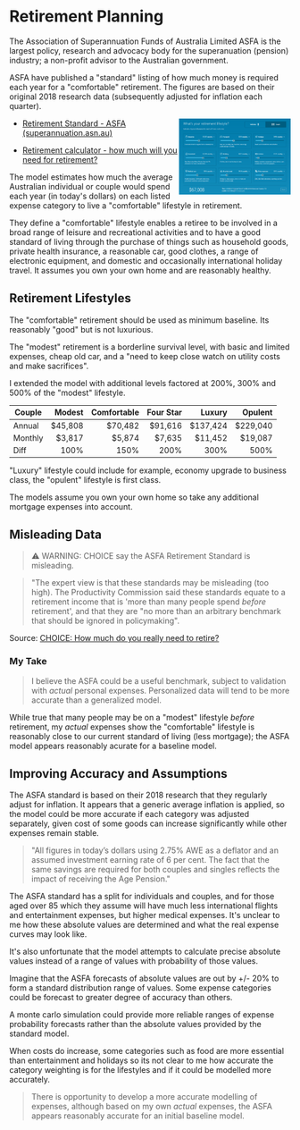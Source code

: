 # Retirement Planning

The Association of Superannuation Funds of Australia Limited ASFA is the largest policy, research and advocacy body for the superanuation (pension) industry; a non-profit advisor to the Australian government.

ASFA have published a "standard" listing of how much money is required each year for a "comfortable" retirement. The figures are based on their original 2018 research data (subsequently adjusted for inflation each quarter).

<img src="images/retirement-calculator.png" width=200 style="float: right" alt="Retirement Calculator [Sept 2022 data]"/>

- [Retirement Standard - ASFA (superannuation.asn.au)](https://www.superannuation.asn.au/resources/retirement-standard#DetailedBreakdowns)

- [Retirement calculator - how much will you need for retirement?](https://www.bt.com.au/personal/your-finances/retirement/retirement-calculator.html)


The model estimates how much the average Australian individual or couple would spend each year (in today's dollars) on each listed expense category to live a "comfortable" lifestyle in retirement.

They define a "comfortable" lifestyle enables a retiree to be involved in a broad range of leisure and recreational activities and to have a good standard of living through the purchase of things such as household goods, private health insurance, a reasonable car, good clothes, a range of electronic equipment, and domestic and occasionally international holiday travel. It assumes you own your own home and are reasonably healthy.

## Retirement Lifestyles

The "comfortable" retirement should be used as minimum baseline. Its reasonably "good" but is not luxurious.

The "modest" retirement is a borderline survival level, with basic and limited expenses, cheap old car, and a "need to keep close watch on utility costs and make sacrifices".

I extended the model with additional levels factored at 200%, 300% and 500% of the "modest" lifestyle.

| Couple  | Modest  | Comfortable | Four Star | Luxury   | Opulent  |
|---------|--------:|------------:|----------:|---------:|---------:|
| Annual  | $45,808 |     $70,482 |   $91,616 | $137,424 | $229,040 |
| Monthly | $3,817  |      $5,874 |    $7,635 |  $11,452 |  $19,087 |
| Diff    | 100%    |        150% |      200% |     300% |     500% |

"Luxury" lifestyle could include for example, economy upgrade to business class, the "opulent" lifestyle is first class.

The models assume you own your own home so take any additional mortgage expenses into account.

## Misleading Data

> ⚠ WARNING: CHOICE say the ASFA Retirement Standard is misleading.

>"The expert view is that these standards may be misleading (too high). The Productivity Commission said these standards equate to a retirement income that is 'more than many people spend _before_ retirement', and that they are "no more than an arbitrary benchmark that should be ignored in policymaking".

Source: [CHOICE: How much do you really need to retire?](https://www.choice.com.au/money/financial-planning-and-investing/superannuation/articles/our-new-retirement-standards)

### My Take

> I believe the ASFA could be a useful benchmark, subject to validation with *actual* personal expenses. Personalized data will tend to be more accurate than a generalized model.

While true that many people may be on a "modest" lifestyle _before_ retirement, my *actual* expenses show the "comfortable" lifestyle is reasonably close to our current standard of living (less mortgage); the ASFA model appears reasonably acurate for a baseline model. 

## Improving Accuracy and Assumptions

The ASFA standard is based on their 2018 research that they regularly adjust for inflation. It appears that a generic average inflation is applied, so the model could be more accurate if each category was adjusted separately, given cost of some goods can increase significantly while other expenses remain stable.

>"All figures in today’s dollars using 2.75% AWE as a deflator and an assumed investment earning rate of 6 per cent. The fact that the same savings are required for both couples and singles reflects the impact of receiving the Age Pension."

The ASFA standard has a split for individuals and couples, and for those aged over 85 which they assume will have much less international flights and entertainment expenses, but higher medical expenses. It's unclear to me how these absolute values are determined and what the real expense curves may look like.

It's also unfortunate that the model attempts to calculate precise absolute values instead of a range of values with probability of those values.

Imagine that the ASFA forecasts of absolute values are out by +/- 20% to form a standard distribution range of values. Some expense categories could be forecast to greater degree of accuracy than others.

A monte carlo simulation could provide more reliable ranges of expense probability forecasts rather than the absolute values provided by the standard model.

When costs do increase, some categories such as food are more essential than entertainment and holidays so its not clear to me how accurate the category weighting is for the lifestyles and if it could be modelled more accurately.

> There is opportunity to develop a more accurate modelling of expenses, although based on my own *actual* expenses, the ASFA appears reasonably accurate for an initial baseline model.
